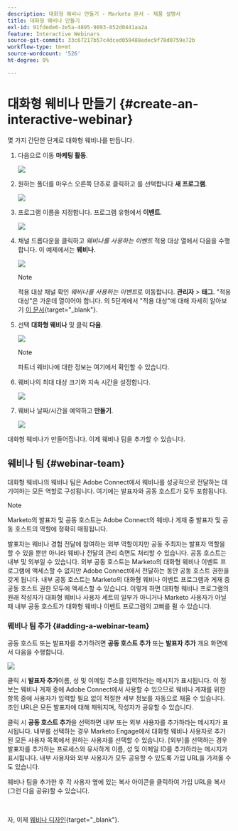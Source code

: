 ```yaml
---
description: 대화형 웨비나 만들기 - Marketo 문서 - 제품 설명서
title: 대화형 웨비나 만들기
exl-id: 91fdede6-2e5a-4895-9893-852d0441aa2a
feature: Interactive Webinars
source-git-commit: 33c67217b57c4dced059488edec9f78d0759e72b
workflow-type: tm+mt
source-wordcount: '526'
ht-degree: 0%

---
```


# 대화형 웨비나 만들기 {#create-an-interactive-webinar}

몇 가지 간단한 단계로 대화형 웨비나를 만듭니다.

1. 다음으로 이동 **마케팅 활동**.

   ![](assets/create-an-interactive-webinar-1.png)

1. 원하는 폴더를 마우스 오른쪽 단추로 클릭하고 를 선택합니다 **새 프로그램**.

   ![](assets/create-an-interactive-webinar-2.png)

1. 프로그램 이름을 지정합니다. 프로그램 유형에서 **이벤트**.

   ![](assets/create-an-interactive-webinar-3.png)

1. 채널 드롭다운을 클릭하고 _웨비나를 사용하는 이벤트_ 적용 대상 열에서 다음을 수행합니다. 이 예제에서는 **웨비나**.

   ![](assets/create-an-interactive-webinar-4.png)

   >[!NOTE]
   >
   >적용 대상 채널 확인 _웨비나를 사용하는 이벤트_&#x200B;로 이동합니다. **관리자** > **태그**. &quot;적용 대상&quot;은 가운데 열이어야 합니다. 의 5단계에서 &quot;적용 대상&quot;에 대해 자세히 알아보기 [이 문서](/help/marketo/product-docs/administration/tags/create-a-program-channel.md){target="_blank"}.

1. 선택 **대화형 웨비나** 및 클릭 **다음**.

   ![](assets/create-an-interactive-webinar-5.png)

   >[!NOTE]
   >
   >파트너 웨비나에 대한 정보는 여기에서 확인할 수 있습니다.

1. 웨비나의 최대 대상 크기와 지속 시간을 설정합니다.

   ![](assets/create-an-interactive-webinar-6.png)

1. 웨비나 날짜/시간을 예약하고 **만들기**.

   ![](assets/create-an-interactive-webinar-7.png)

대화형 웨비나가 만들어집니다. 이제 웨비나 팀을 추가할 수 있습니다.

## 웨비나 팀 {#webinar-team}

대화형 웨비나의 웨비나 팀은 Adobe Connect에서 웨비나를 성공적으로 전달하는 데 기여하는 모든 역할로 구성됩니다. 여기에는 발표자와 공동 호스트가 모두 포함됩니다.

>[!NOTE]
>
>Marketo의 발표자 및 공동 호스트는 Adobe Connect의 웨비나 게재 중 발표자 및 공동 호스트의 역할에 정확히 매핑됩니다.

발표자는 웨비나 경험 전달에 참여하는 외부 역할이지만 공동 주최자는 발표자 역할을 할 수 있을 뿐만 아니라 웨비나 전달의 관리 측면도 처리할 수 있습니다. 공동 호스트는 내부 및 외부일 수 있습니다. 외부 공동 호스트는 Marketo의 대화형 웨비나 이벤트 프로그램에 액세스할 수 없지만 Adobe Connect에서 전달하는 동안 공동 호스트 권한을 갖게 됩니다. 내부 공동 호스트는 Marketo의 대화형 웨비나 이벤트 프로그램과 게재 중 공동 호스트 권한 모두에 액세스할 수 있습니다. 이렇게 하면 대화형 웨비나 프로그램의 원래 작성자가 대화형 웨비나 사용자 세트의 일부가 아니거나 Marketo 사용자가 아닐 때 내부 공동 호스트가 대화형 웨비나 이벤트 프로그램의 고삐를 쥘 수 있습니다.

### 웨비나 팀 추가 {#adding-a-webinar-team}

공동 호스트 또는 발표자를 추가하려면 **공동 호스트 추가** 또는 **발표자 추가** 개요 화면에서 다음을 수행합니다.

![](assets/create-an-interactive-webinar-8.png)

클릭 시 **발표자 추가**&#x200B;이름, 성 및 이메일 주소를 입력하라는 메시지가 표시됩니다. 이 정보는 웨비나 게재 중에 Adobe Connect에서 사용할 수 있으므로 웨비나 게재를 위한 항목 중에 사용자가 입력할 필요 없이 적절한 세부 정보를 자동으로 채울 수 있습니다. 조인 URL은 모든 발표자에 대해 채워지며, 작성자가 공유할 수 있습니다.

클릭 시 **공동 호스트 추가**&#x200B;을 선택하면 내부 또는 외부 사용자를 추가하라는 메시지가 표시됩니다. 내부를 선택하는 경우 Marketo Engage에서 대화형 웨비나 사용자로 추가된 모든 사용자 목록에서 원하는 사용자를 선택할 수 있습니다. [외부]를 선택하는 경우 발표자를 추가하는 프로세스와 유사하게 이름, 성 및 이메일 ID를 추가하라는 메시지가 표시됩니다. 내부 사용자와 외부 사용자가 모두 공유할 수 있도록 가입 URL을 가져올 수도 있습니다.

웨비나 팀을 추가한 후 각 사용자 옆에 있는 복사 아이콘을 클릭하여 가입 URL을 복사(그런 다음 공유)할 수 있습니다.

<br>

자, 이제 [웨비나 디자인](/help/marketo/product-docs/demand-generation/events/interactive-webinars/designing-interactive-webinars.md){target="_blank"}.
